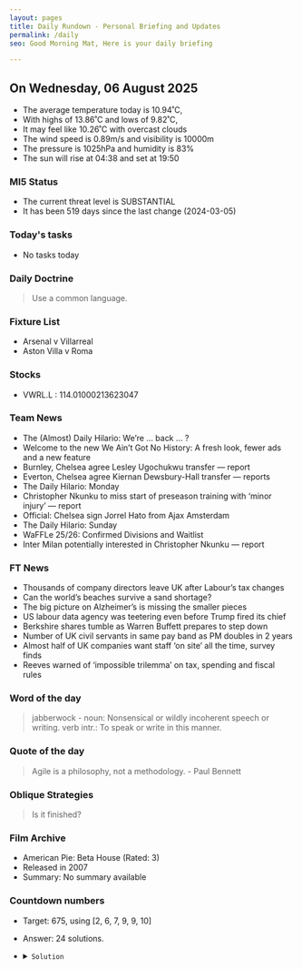 ```yaml
---
layout: pages
title: Daily Rundown - Personal Briefing and Updates
permalink: /daily
seo: Good Morning Mat, Here is your daily briefing

---
```


<!-- weather_marker starts -->
## On Wednesday, 06 August 2025

- The average temperature today is 10.94˚C,
- With highs of 13.86˚C and lows of 9.82˚C,
- It may feel like 10.26˚C with overcast clouds
- The wind speed is 0.89m/s and visibility is 10000m
- The pressure is 1025hPa and humidity is 83%
- The sun will rise at 04:38 and set at 19:50

<!-- weather_marker ends -->

### MI5 Status
<!-- threat_marker starts -->
- The current threat level is <span class="highlighter">SUBSTANTIAL</span>
- It has been 519 days since the last change (2024-03-05)

<!-- threat_marker ends -->

### Today's tasks
<!-- task_marker starts -->
- No tasks today
<!-- task_marker ends -->

### Daily Doctrine
<!-- doctrine_marker starts -->
> Use a common language.
<!-- doctrine_marker ends -->

### Fixture List

<!-- fixture_marker starts -->
- Arsenal v Villarreal
- Aston Villa v Roma
<!-- fixture_marker ends -->

### Stocks

<!-- stocks_marker starts -->

- VWRL.L : 114.01000213623047 

<!-- stocks_marker ends -->

### Team News
<!-- news_marker starts -->

- The (Almost) Daily Hilario: We’re … back … ?
- Welcome to the new We Ain’t Got No History: A fresh look, fewer ads and a new feature
- Burnley, Chelsea agree Lesley Ugochukwu transfer — report
- Everton, Chelsea agree Kiernan Dewsbury-Hall transfer — reports
- The Daily Hilario: Monday
- Christopher Nkunku to miss start of preseason training with ‘minor injury’ — report
- Official: Chelsea sign Jorrel Hato from Ajax Amsterdam
- The Daily Hilario: Sunday
- WaFFLe 25/26: Confirmed Divisions and Waitlist
- Inter Milan potentially interested in Christopher Nkunku — report

<!-- news_marker ends -->

### FT News

<!-- ftnews_marker starts -->

- Thousands of company directors leave UK after Labour’s tax changes
- Can the world’s beaches survive a sand shortage?
- The big picture on Alzheimer’s is missing the smaller pieces
- US labour data agency was teetering even before Trump fired its chief
- Berkshire shares tumble as Warren Buffett prepares to step down
- Number of UK civil servants in same pay band as PM doubles in 2 years
- Almost half of UK companies want staff ‘on site’ all the time, survey finds
- Reeves warned of ‘impossible trilemma’ on tax, spending and fiscal rules

<!-- ftnews_marker ends -->

### Word of the day

<!-- word_marker starts -->

 > jabberwock - noun: Nonsensical or wildly incoherent speech or writing. verb intr.: To speak or write in this manner.

<!-- word_marker ends -->

### Quote of the day
<!-- quote_marker starts -->

> Agile is a philosophy, not a methodology. - Paul Bennett

<!-- quote_marker ends -->

### Oblique Strategies
<!-- eno_marker starts -->
> Is it finished?

<!-- eno_marker ends -->

### Film Archive

<!-- film_marker starts -->
- American Pie: Beta House (Rated: 3)
- Released in 2007
- Summary: No summary available
<!-- film_marker ends -->

### Countdown numbers
<!-- game_marker starts -->

- Target: 675, using [2, 6, 7, 9, 9, 10]
- Answer: 24 solutions.

- <details><summary><code>Solution</code></summary>

  Solution: ( ( 10 + 9 ) x 2 + 7 ) x ( 9 + 6 )

   </details>

<!-- game_marker ends -->
